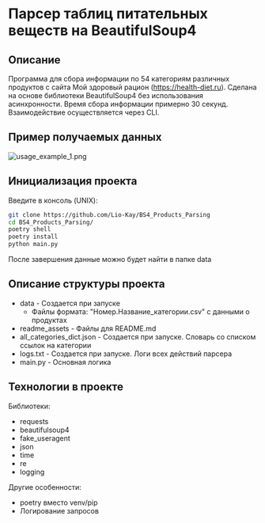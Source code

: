 # Парсер таблиц питательных веществ на BeautifulSoup4

## Описание
Программа для сбора информации по 54 категориям различных продуктов с сайта
Мой здоровый рацион (https://health-diet.ru). Сделана на основе библиотеки
BeautifulSoup4 без использования асинхронности. Время сбора информации
примерно 30 секунд. Взаимодействие осуществляется через CLI.

## Пример получаемых данных
![usage_example_1.png](readme_assets%2Fusage_example_1.png)

## Инициализация проекта
Введите в консоль (UNIX):
  ```sh
  git clone https://github.com/Lio-Kay/BS4_Products_Parsing
  cd BS4_Products_Parsing/
  poetry shell
  poetry install
  python main.py
  ```
После завершения данные можно будет найти в папке data

## Описание структуры проекта
* data - Создается при запуске
  - Файлы формата: "Номер.Название_категории.csv" с данными о продуктах
* readme_assets - Файлы для README.md
* all_categories_dict.json - Создается при запуске. Словарь со списком ссылок на категории
* logs.txt - Создается при запуске. Логи всех действий парсера
* main.py - Основная логика

## Технологии в проекте
Библиотеки:
* requests
* beautifulsoup4
* fake_useragent
* json
* time
* re
* logging

Другие особенности:
* poetry вместо venv/pip
* Логирование запросов
